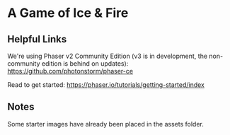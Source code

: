 # A Game of Ice & Fire

## Helpful Links

We're using Phaser v2 Community Edition (v3 is in development, the non-community edition is behind on updates): 
https://github.com/photonstorm/phaser-ce

Read to get started:
https://phaser.io/tutorials/getting-started/index

## Notes
Some starter images have already been placed in the assets folder.
